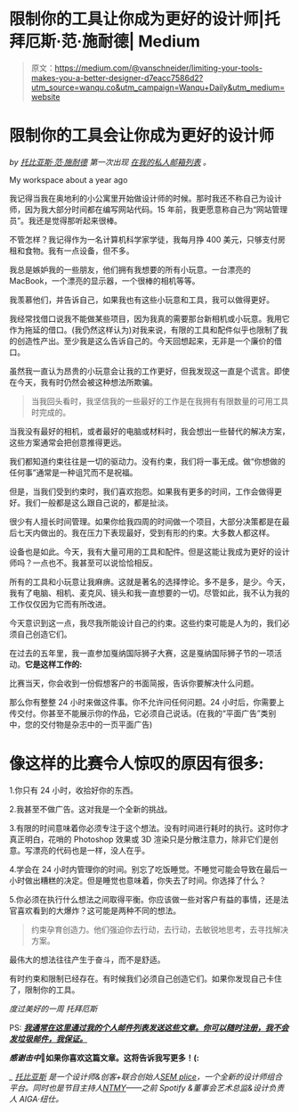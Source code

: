 # 限制你的工具让你成为更好的设计师|托拜厄斯·范·施耐德| Medium

> 原文：<https://medium.com/@vanschneider/limiting-your-tools-makes-you-a-better-designer-d7eacc7586d2?utm_source=wanqu.co&utm_campaign=Wanqu+Daily&utm_medium=website>

# 限制你的工具会让你成为更好的设计师

*by* [*托比亚斯·范·施耐德*](http://www.twitter.com/vanschneider) *第一次出现* [*在我的私人邮箱列表*](http://vip.vanschneider.com) *。*



My workspace about a year ago



我记得当我在奥地利的小公寓里开始做设计师的时候。那时我还不称自己为设计师，因为我大部分时间都在编写网站代码。15 年前，我更愿意称自己为“网站管理员”。我还是觉得那听起来很棒。

不管怎样？我记得作为一名计算机科学家学徒，我每月挣 400 美元，只够支付房租和食物。我有一点设备，但不多。

我总是嫉妒我的一些朋友，他们拥有我想要的所有小玩意。一台漂亮的 MacBook，一个漂亮的显示器，一个很棒的相机等等。

我羡慕他们，并告诉自己，如果我也有这些小玩意和工具，我可以做得更好。

我经常找借口说我不能做某些项目，因为我真的需要那台新相机或小玩意。我用它作为拖延的借口。(我仍然这样认为)对我来说，有限的工具和配件似乎也限制了我的创造性产出。至少我是这么告诉自己的。今天回想起来，无非是一个廉价的借口。

虽然我一直认为昂贵的小玩意会让我的工作更好，但我发现这一直是个谎言。即使在今天，我有时仍然会被这种想法所欺骗。

> 当我回头看时，我坚信我的一些最好的工作是在我拥有有限数量的可用工具时完成的。

当我没有最好的相机，或者最好的电脑或材料时，我会想出一些替代的解决方案，这些方案通常会把创意推得更远。

我们都知道约束往往是一切的驱动力。没有约束，我们将一事无成。做“你想做的任何事”通常是一种诅咒而不是祝福。

但是，当我们受到约束时，我们喜欢抱怨。如果我有更多的时间，工作会做得更好。我们一般都是这么跟自己说的，都是扯淡。

很少有人擅长时间管理。如果你给我四周的时间做一个项目，大部分决策都是在最后七天内做出的。我在压力下表现最好，受到有形的约束。大多数人都这样。

设备也是如此。今天，我有大量可用的工具和配件。但是这能让我成为更好的设计师吗？一点也不。我甚至可以说恰恰相反。

所有的工具和小玩意让我麻痹。这就是著名的选择悖论。多不是多，是少。今天，我有了电脑、相机、麦克风、镜头和我一直想要的一切。尽管如此，我不认为我的工作仅仅因为它而有所改进。

今天意识到这一点，我尽我所能设计自己的约束。这些约束可能是人为的，我们必须自己创造它们。

在过去的五年里，我一直参加戛纳国际狮子大赛，这是戛纳国际狮子节的一项活动。**它是这样工作的:**

比赛当天，你会收到一份假想客户的书面简报，告诉你要解决什么问题。

那么你有整整 24 小时来做这件事。你不允许问任何问题。24 小时后，你需要上传交付。你甚至不能展示你的作品，它必须自己说话。(在我的“平面广告”类别中，您的交付物是杂志中的一页平面广告)

# 像这样的比赛令人惊叹的原因有很多:

1.你只有 24 小时，收拾好你的东西。

2.我甚至不做广告。这对我是一个全新的挑战。

3.有限的时间意味着你必须专注于这个想法。没有时间进行耗时的执行。这时你才真正明白，花哨的 Photoshop 效果或 3D 渲染只是分散注意力，除非它们是创意。写漂亮的代码也是一样，没人在乎。

4.学会在 24 小时内管理你的时间。别忘了吃饭睡觉。不睡觉可能会导致在最后一小时做出糟糕的决定。但是睡觉也意味着，你失去了时间。你选择了什么？

5.你必须在执行什么想法之间取得平衡。你应该做一些对客户有益的事情，还是法官喜欢看到的大爆炸？这可能是两种不同的想法。

> 约束孕育创造力。他们强迫你去行动，去行动，去敏锐地思考，去寻找解决方案。

最伟大的想法往往产生于奋斗，而不是舒适。

有时约束和限制已经存在。有时候我们必须自己创造它们。如果你发现自己卡住了，限制你的工具。

*度过美好的一周
托拜厄斯*

PS: [***我通常在这里通过我的个人邮件列表发送这些文章。你可以随时注册，我不会发垃圾邮件，我保证。***](http://vip.vanschneider.com)

***感谢击中*💚如果你喜欢这篇文章。这将告诉我写更多！(:**

*_* [*托比亚斯*](http://www.twitter.com/vanschneider) *是一个设计师&创客+联合创始人*[*SEM plice*](http://www.semplicelabs.com)*，一个全新的设计师组合平台。同时也是节目主持人*[*NTMY*](http://www.vanschneider.com/show/)*——之前 Spotify &董事会艺术总监&设计负责人 AIGA·纽仕。*